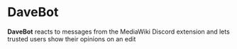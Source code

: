 # DaveBot
**DaveBot** reacts to messages from the MediaWiki Discord extension and lets trusted users show their opinions on an edit
